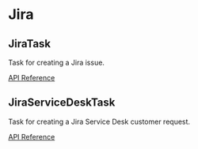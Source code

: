 # Jira

## JiraTask <Badge text="task"/>

Task for creating a Jira issue.

[API Reference](/api/latest/tasks/jira.html#jiratask)

## JiraServiceDeskTask <Badge text="task"/>

Task for creating a Jira Service Desk customer request.

[API Reference](/api/latest/tasks/jira.html#jiraservicedesktask)
